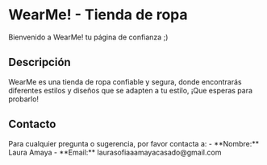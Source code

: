 <h1>WearMe! - Tienda de ropa</h1>
<p>Bienvenido a WearMe! tu página de confianza ;)</p>


<h2>Descripción</h2>
WearMe es una tienda de ropa confiable y segura, donde encontrarás diferentes estilos y diseños que se adapten a tu estilo, ¡Que esperas para probarlo!

<h2>Contacto</h2>
Para cualquier pregunta o sugerencia, por favor contacta a:
- **Nombre:** Laura Amaya
- **Email:** laurasofiaaamayacasado@gmail.com
